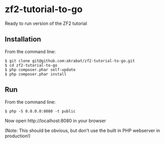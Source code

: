 zf2-tutorial-to-go
==================

Ready to run version of the ZF2 tutorial


Installation
------------

From the command line:

    $ git clone git@github.com:akrabat/zf2-tutorial-to-go.git
    $ cd zf2-tutorial-to-go
    $ php composer.phar self-update
    $ php composer.phar install


Run
---

From the command line:

    $ php -S 0.0.0.0:8080 -t public

Now open http://localhost:8080 in your browser



(Note: This should be obvious, but don't use the built in PHP
webserver in production!)

